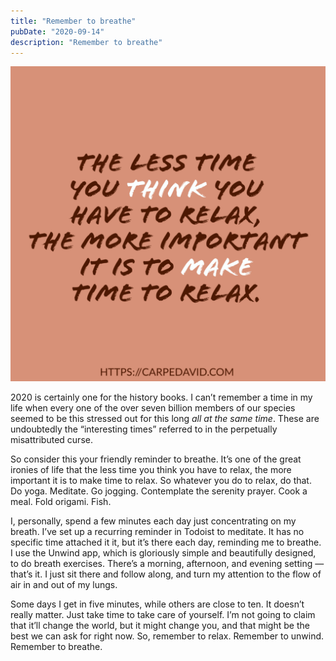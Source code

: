 ```yaml
---
title: "Remember to breathe"
pubDate: "2020-09-14"
description: "Remember to breathe"
---
```


![IMG_3196.png](IMG_3196.png)

2020 is certainly one for the history books. I can’t remember a time in my life when every one of the over seven billion members of our species seemed to be this stressed out for this long _all at the same time_. These are undoubtedly the “interesting times” referred to in the perpetually misattributed curse.

So consider this your friendly reminder to breathe. It’s one of the great ironies of life that the less time you think you have to relax, the more important it is to make time to relax. So whatever you do to relax, do that. Do yoga. Meditate. Go jogging. Contemplate the serenity prayer. Cook a meal. Fold origami. Fish.

I, personally, spend a few minutes each day just concentrating on my breath. I’ve set up a recurring reminder in Todoist to meditate. It has no specific time attached it it, but it’s there each day, reminding me to breathe. I use the Unwind app, which is gloriously simple and beautifully designed, to do breath exercises. There’s a morning, afternoon, and evening setting — that’s it. I just sit there and follow along, and turn my attention to the flow of air in and out of my lungs.

Some days I get in five minutes, while others are close to ten. It doesn’t really matter. Just take time to take care of yourself. I’m not going to claim that it’ll change the world, but it might change you, and that might be the best we can ask for right now. So, remember to relax. Remember to unwind. Remember to breathe.
